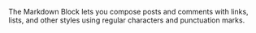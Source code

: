 The Markdown Block lets you compose posts and comments with links, lists, and other styles using regular characters and punctuation marks.

